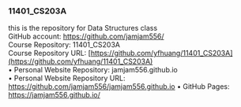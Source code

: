 ### 11401_CS203A
this is the repository for Data Structures class  
GitHub account: https://github.com/jamjam556/  
Course Repository: 11401_CS203A  
Course Repository URL: [https://github.com/yfhuang/11401_CS203A](https://github.com/yfhuang/11401_CS203A)  
• Personal Website Repository: jamjam556.github.io  
• Personal Website Repository URL: https://github.com/jamjam556/jamjam556.github.io 
• GitHub Pages: https://jamjam556.github.io/  

